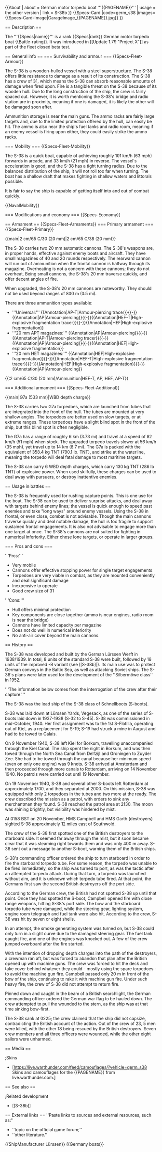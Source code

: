 {{About
| about = German motor torpedo boat '''{{PAGENAME}}'''
| usage = the other version
| link = S-38b
}}
{{Specs-Card
|code=germ_s38
|images={{Specs-Card-Image|GarageImage_{{PAGENAME}}.jpg}}
}}

== Description ==
<!-- ''In the first part of the description, cover the history of the ship's creation and military application. In the second part, tell the reader about using this ship in the game. Add a screenshot: if a beginner player has a hard time remembering vehicles by name, a picture will help them identify the ship in question.'' -->
The '''{{Specs|name}}''' is a rank {{Specs|rank}} German motor torpedo boat {{Battle-rating}}. It was introduced in [[Update 1.79 "Project X"]] as part of the fleet closed beta test.

== General info ==
=== Survivability and armour ===
{{Specs-Fleet-Armour}}
<!-- ''Talk about the vehicle's armour. Note the most well-defended and most vulnerable zones, e.g. the ammo magazine. Evaluate the composition of components and assemblies responsible for movement and manoeuvrability. Evaluate the survivability of the primary and secondary armaments separately. Don't forget to mention the size of the crew, which plays an important role in fleet mechanics. Save tips on preserving survivability for the "Usage in battles" section. If necessary, use a graphical template to show the most well-protected or most vulnerable points in the armour.'' -->

The S-38 is a wooden-hulled vessel with a steel superstructure. The S-38 offers little resistance to damage as a result of its construction. The S-38 has a crew of 31, which means the S-38 can absorb reasonable amounts of damage when fired upon. Fire is a tangible threat on the S-38 because of its wooden hull. Due to the long construction of the ship, the crew is fairly spaced out. However, it is worth mentioning the S-38's bridge and radio station are in proximity, meaning if one is damaged, it is likely the other will be damaged soon after.

Ammunition storage is near the main guns. The ammo racks are fairly large targets and, due to the limited protection offered by the hull, can easily be hit. The ammo is also near the ship's fuel tanks and radio room, meaning if an enemy vessel is firing upon either, they could easily strike the ammo racks.

=== Mobility ===
{{Specs-Fleet-Mobility}}
<!-- ''Write about the ship's mobility. Evaluate its power and manoeuvrability, rudder rerouting speed, stopping speed at full tilt, with its maximum forward and reverse speed.'' -->

The S-38 is a quick boat, capable of achieving roughly 101 km/h (63 mph) forwards in arcade, and 33 km/h (21 mph) in reverse. The vessel's acceleration is good, and the S-38 has a tight turning radius. Due to the balanced distribution of the ship, it will not roll too far when turning. The boat has a shallow draft that makes fighting in shallow waters and littorals possible.

It is fair to say the ship is capable of getting itself into and out of combat quickly.

{{NavalMobility}}

=== Modifications and economy ===
{{Specs-Economy}}

== Armament ==
{{Specs-Fleet-Armaments}}
=== Primary armament ===
{{Specs-Fleet-Primary}}
<!-- ''Provide information about the characteristics of the primary armament. Evaluate their efficacy in battle based on their reload speed, ballistics and the capacity of their shells. Add a link to the main article about the weapon: <code><nowiki>{{main|Weapon name (calibre)}}</nowiki></code>. Broadly describe the ammunition available for the primary armament, and provide recommendations on how to use it and which ammunition to choose.'' -->
{{main|2 cm/65 C/30 (20 mm)|2 cm/65 C/38 (20 mm)}}

The S-38 carries two 20 mm automatic cannons. The S-38's weapons are, in proper hands, effective against enemy boats and aircraft. They have small magazines of 40 and 20 rounds respectively. The rearward cannon will run out of ammunition when the frontal cannon is halfway through its magazine. Overheating is not a concern with these cannons; they do not overheat. Being small cannons, the S-38's 20 mm traverse quickly, and offer decent angles of fire.

When upgraded, the S-38's 20 mm cannons are noteworthy. They should not be used beyond ranges of 800 m (0.5 mi).

There are three ammunition types available:

* '''Universal:''' {{Annotation|AP-T|Armour-piercing tracer}}{{-}}{{Annotation|AP|Armour-piercing}}{{-}}{{Annotation|HEF-T|High-explosive fragmentation tracer}}{{-}}{{Annotation|HEF|High-explosive fragmentation}}
* '''20 mm APT magazines:''' {{Annotation|AP|Armour-piercing}}{{-}}{{Annotation|AP-T|Armour-piercing tracer}}{{-}}{{Annotation|AP|Armour-piercing}}{{-}}{{Annotation|HEF|High-explosive fragmentation}}
* '''20 mm HET magazines:''' {{Annotation|HEF|High-explosive fragmentation}}{{-}}{{Annotation|HEF-T|High-explosive fragmentation tracer}}{{-}}{{Annotation|HEF|High-explosive fragmentation}}{{-}}{{Annotation|AP|Armour-piercing}}

{{:2 cm/65 C/30 (20 mm)/Ammunition|HEF-T, AP, HEF, AP-T}}

=== Additional armament ===
{{Specs-Fleet-Additional}}
<!-- ''Describe the available additional armaments of the ship: depth charges, mines, torpedoes. Talk about their positions, available ammunition and launch features such as dead zones of torpedoes. If there is no additional armament, remove this section.'' -->
{{main|G7a (533 mm)|WBD depth charge}}

The S-38 carries two G7a torpedoes, which are launched from tubes that are integrated into the front of the hull. The tubes are mounted at very shallow angles. The torpedoes are better used on slow targets, or at extreme ranges. These torpedoes have a slight blind spot in the front of the ship, but this blind spot is often negligible.

The G7a has a range of roughly 6 km (3.73 mi) and travel at a speed of 82 km/h (51 mph) when stock. The upgraded torpedo travels slower at 56 km/h (35 mph), yet travel up to 14 km (8.7 mi). The G7a is packed with the equivalent of 358.4 kg TNT (790.1 lb. TNT), and strike at the waterline, meaning the torpedo will deal fatal damage to most maritime targets.

The S-38 can carry 6 WBD depth charges, which carry 130 kg TNT (286 lb TNT) of explosive power. When used skilfully, these charges can be used to deal away with pursuers, or destroy inattentive enemies.

== Usage in battles ==
<!-- ''Describe the technique of using this ship, the characteristics of her use in a team and tips on strategy. Abstain from writing an entire guide – don't try to provide a single point of view, but give the reader food for thought. Talk about the most dangerous opponents for this vehicle and provide recommendations on fighting them. If necessary, note the specifics of playing with this vehicle in various modes (AB, RB, SB).'' -->

The S-38 is frequently used for rushing capture points. This is one use for the boat. The S-38 can be used to deliver surprise attacks, and deal away with targets behind enemy lines; the vessel is quick enough to speed past enemies and take "long ways" around enemy vessels. Using the S-38 in frontal, or even close, combat is not advisable. Though the main cannons traverse quickly and deal notable damage, the hull is too fragile to support sustained frontal engagements. It is also not advisable to engage more than one target at once. The S-38's cannons are not suited for fighting in numerical inferiority. Either chose lone targets, or operate in larger groups.

=== Pros and cons ===
<!-- ''Summarise and briefly evaluate the vehicle in terms of its characteristics and combat effectiveness. Mark its pros and cons in the bulleted list. Try not to use more than 6 points for each of the characteristics. Avoid using categorical definitions such as "bad", "good" and the like - use substitutions with softer forms such as "inadequate" and "effective".'' -->

'''Pros:'''

* Very mobile
* Cannons offer effective stopping power for single target engagements
* Torpedoes are very viable in combat, as they are mounted conveniently and deal significant damage
* Inexpensive to operate
* Good crew size of 31

'''Cons:'''

* Hull offers minimal protection
* Key components are close together (ammo is near engines, radio room is near the bridge)
* Cannons have limited capacity per magazine
* Does not do well in numerical inferiority
* No anti-air cover beyond the main cannons

== History ==
<!-- ''Describe the history of the creation and combat usage of the ship in more detail than in the introduction. If the historical reference turns out to be too long, take it to a separate article, taking a link to the article about the ship and adding a block "/History" (example: <nowiki>https://wiki.warthunder.com/(Ship-name)/History</nowiki>) and add a link to it here using the <code>main</code> template. Be sure to reference text and sources by using <code><nowiki><ref></ref></nowiki></code>, as well as adding them at the end of the article with <code><nowiki><references /></nowiki></code>. This section may also include the ship's dev blog entry (if applicable) and the in-game encyclopedia description (under <code><nowiki>=== In-game description ===</nowiki></code>, also if applicable).'' -->
The S-38 was developed and built by the German Lürssen Werft in 1938/1939. In total, 8 units of the standard S-38 were built, followed by 16 units of the improved -B variant (see [[S-38b]]). Its main use was to protect German convoys in the Baltic Sea, as well as attacking Soviet ships. The S-38's plans were later used for the development of the ''Silbermöwe class'' in 1952.

'''The information below comes from the interrogation of the crew after their capture.'''

The S-38 was the lead ship of the S-38 class of Schnellboots (S-boots).

S-38 was laid down at Lürssen Yards, Vegesack, as one of the series of S-boots laid down in 1937-1938 (S-32 to S-45). S-38 was commissioned in mid-October, 1940. Her first assignment was to the 1st S-Flotilla, operating out of Kiel, as a replacement for S-19; S-19 had struck a mine in August and had to be towed to Calais.

On 9 November 1940, S-38 left Kiel for Borkum, travelling unaccompanied through the Kiel Canal. The ship spent the night in Borkum, and was then towed through the North Sea Canal from Delfzijl and Groningen to Zuyder Zee. She had to be towed through the canal because her minimum speed (even on only one engine) was 9 knots. S-38 arrived at Amsterdam and then proceeded through more canals to Rotterdam, arriving on 14 November 1940. No patrols were carried out until 19 November.

On 19 November 1940, S-38 and several other S-boots left Rotterdam at approximately 1700, and they separated at 2000. On this mission, S-38 was equipped with only 2 torpedoes in the tubes and two more at the ready. The crew described the mission as a patrol, with orders to sink any merchantman they found. S-38 reached the patrol area at 2130. The moon was shining brightly, but visibility was hindered by mist.

At 0158 BST on 20 November, HMS Campbell and HMS Garth (destroyers) sighted S-38 approximately 12 miles east of Southwold.

The crew of the S-38 first spotted one of the British destroyers to the starboard side. It seemed far away through the mist, but it soon became clear that it was steaming right towards them and was only 400 m away. S-38 sent out a message to another S-boot, warning them of the British ships.

S-38's commanding officer ordered the ship to turn starboard in order to fire the starboard torpedo tube. For some reason, the torpedo was unable to be fired immediately, so the ship was turned to port, as was the tactic after an attempted torpedo attack. During that turn, a torpedo was launched without aim, and it is unknown which torpedo tube fired. At that point, the Germans first saw the second British destroyers off the port side.

According to the German crew, the British had not spotted S-38 up until that point. Once they had spotted the S-boot, Campbell opened fire with close range weapons, hitting S-38's port side. The bow and the starboard torpedo tube were damaged, while the steering gear, lighting system, engine room telegraph and fuel tank were also hit. According to the crew, S-38 was hit by seven or eight shells.

In an attempt, the smoke generating system was turned on, but S-38 could only turn in a slight curve due to the damaged steering gear. The fuel tank caught fire, and one of the engines was knocked out. A few of the crew jumped overboard after the fire started.

With the intention of dropping depth charges into the path of the destroyers, a crewman ran aft, but was forced to abandon that plan after the British opened up with machine guns. The crew was forced to hit the deck and take cover behind whatever they could - mostly using the spare torpedoes - to avoid the machine gun fire. Campbell passed only 20 m in front of the bow of the ship, continuing to rake it with machine gun fire. Under such heavy fire, the crew of S-38 did not attempt to return fire.

Pinned down and caught in the beam of a British searchlight, the German commanding officer ordered the German war flag to be hauled down. The crew attempted to pull the wounded to the stern, as the ship was at that time sinking bow-first.

The S-38 sank at 0225; the crew claimed that the ship did not capsize, contradicting the British account of the action. Out of the crew of 23, 5 men were killed, with the other 18 being rescued by the British destroyers. Seven crew members and all three officers were wounded, while the other eight sailors were unharmed.

== Media ==
<!-- ''Excellent additions to the article would be video guides, screenshots from the game, and photos.'' -->

;Skins

* [https://live.warthunder.com/feed/camouflages/?vehicle=germ_s38 Skins and camouflages for the {{PAGENAME}} from live.warthunder.com.]

== See also ==
<!-- ''Links to articles on the War Thunder Wiki that you think will be useful for the reader, for example:''
* ''reference to the series of the ship;''
* ''links to approximate analogues of other nations and research trees.'' -->

;Related development

* [[S-38b]]

== External links ==
''Paste links to sources and external resources, such as:''

* ''topic on the official game forum;''
* ''other literature.''

{{ShipManufacturer Lürssen}}
{{Germany boats}}